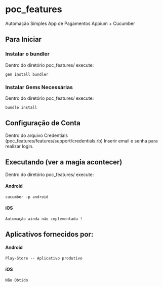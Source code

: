 # poc_features

Automação Simples App de Pagamentos
Appium + Cucumber

## Para Iniciar ##


### Instalar o bundler ###
Dentro do diretório poc_features/ execute:
```shell
gem install bundler
```

### Instalar Gems Necessárias  ###
Dentro do diretório poc_features/ execute:
```shell
bundle install
```

## Configuração de Conta ##
Dentro do arquivo Credentials (poc_features/features/support/credentials.rb)
Inserir email e senha para realizar login.



## Executando (ver a magia acontecer) ##
Dentro do diretório poc_features/ execute:

#### Android ####
```shell
cucumber -p android
```


#### iOS ####
```shell
Automação ainda não implementada !
```


## Aplicativos fornecidos por: ##

#### Android ####
```shell
Play-Store -- Aplicativo produtivo
```

#### iOS ####
```shell
Não Obtido
```